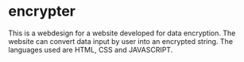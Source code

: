 # encrypter

This is a webdesign for a website developed for data encryption.
The website can convert data input by user into an encrypted string.
The languages used are HTML, CSS and JAVASCRIPT.
